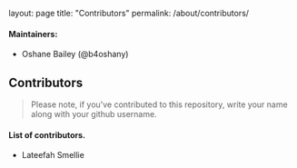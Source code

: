 layout: page
title: "Contributors"
permalink: /about/contributors/

#### Maintainers:

- Oshane Bailey (@b4oshany)

## Contributors

> Please note, if you've contributed to this repository, write your name along with your github username.


#### List of contributors.

- Lateefah Smellie